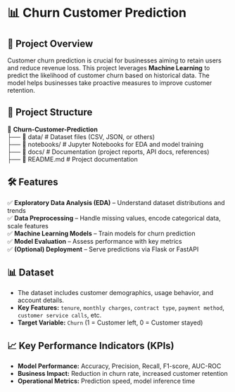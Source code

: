 # 📊 Churn Customer Prediction  

## 🚀 Project Overview  
Customer churn prediction is crucial for businesses aiming to retain users and reduce revenue loss. This project leverages **Machine Learning** to predict the likelihood of customer churn based on historical data. The model helps businesses take proactive measures to improve customer retention.  

## 📂 Project Structure  

📁 **Churn-Customer-Prediction**  
 ├── 📂 data/  # Dataset files (CSV, JSON, or others)  
 ├── 📂 notebooks/  # Jupyter Notebooks for EDA and model training  
 ├── 📂 docs/  # Documentation (project reports, API docs, references)  
 ├── 📜 README.md  # Project documentation  



## 🛠️ Features  
✅ **Exploratory Data Analysis (EDA)** – Understand dataset distributions and trends  
✅ **Data Preprocessing** – Handle missing values, encode categorical data, scale features  
✅ **Machine Learning Models** – Train models for churn prediction  
✅ **Model Evaluation** – Assess performance with key metrics  
✅ **(Optional) Deployment** – Serve predictions via Flask or FastAPI  

## 📊 Dataset  
- The dataset includes customer demographics, usage behavior, and account details.  
- **Key Features:** `tenure`, `monthly charges`, `contract type`, `payment method`, `customer service calls`, etc.  
- **Target Variable:** `Churn` (1 = Customer left, 0 = Customer stayed)  

## 📈 Key Performance Indicators (KPIs)  
- **Model Performance:** Accuracy, Precision, Recall, F1-score, AUC-ROC  
- **Business Impact:** Reduction in churn rate, increased customer retention  
- **Operational Metrics:** Prediction speed, model inference time  
